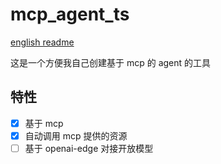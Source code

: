 # mcp_agent_ts

[english readme](./README.md)

这是一个方便我自己创建基于 mcp 的 agent 的工具

## 特性

- [x] 基于 mcp
- [x] 自动调用 mcp 提供的资源
- [ ] 基于 openai-edge 对接开放模型

